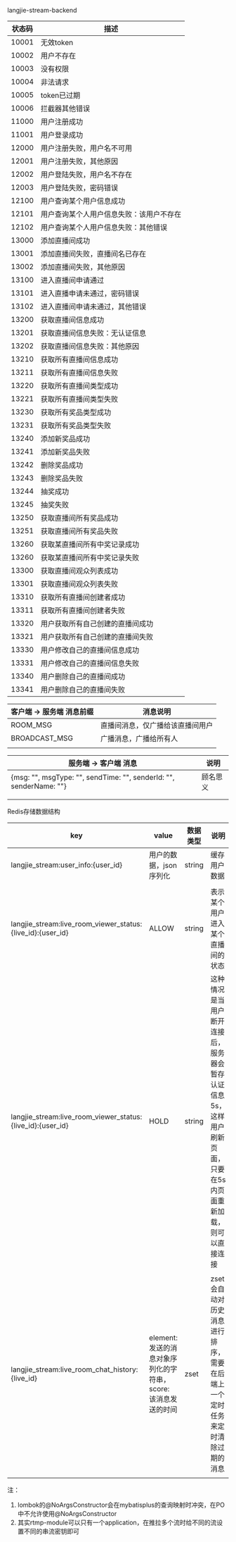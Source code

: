 langjie-stream-backend

| 状态码 | 描述                                     |
| ------ | ---------------------------------------- |
| 10001  | 无效token                                |
| 10002  | 用户不存在                               |
| 10003  | 没有权限                                 |
| 10004  | 非法请求                                 |
| 10005  | token已过期                              |
| 10006  | 拦截器其他错误                           |
| 11000  | 用户注册成功                             |
| 11001  | 用户登录成功                             |
| 12000  | 用户注册失败，用户名不可用               |
| 12001  | 用户注册失败，其他原因                   |
| 12002  | 用户登陆失败，用户名不存在               |
| 12003  | 用户登陆失败，密码错误                   |
| 12100  | 用户查询某个用户信息成功                 |
| 12101  | 用户查询某个人用户信息失败：该用户不存在 |
| 12102  | 用户查询某个人用户信息失败：其他错误     |
| 13000  | 添加直播间成功                           |
| 13001  | 添加直播间失败，直播间名已存在           |
| 13002  | 添加直播间失败，其他原因                 |
| 13100  | 进入直播间申请通过                       |
| 13101  | 进入直播申请未通过，密码错误             |
| 13102  | 进入直播间申请未通过，其他错误           |
| 13200  | 获取直播间信息成功                       |
| 13201  | 获取直播间信息失败：无认证信息           |
| 13202  | 获取直播间信息失败：其他原因             |
| 13210  | 获取所有直播间信息成功                   |
| 13211  | 获取所有直播间信息失败                   |
| 13220  | 获取所有直播间类型成功                   |
| 13221  | 获取所有直播间类型失败                   |
| 13230  | 获取所有奖品类型成功                     |
| 13231  | 获取所有奖品类型失败                     |
| 13240  | 添加新奖品成功                           |
| 13241  | 添加新奖品失败                           |
| 13242  | 删除奖品成功                             |
| 13243  | 删除奖品失败                             |
| 13244  | 抽奖成功                                 |
| 13245  | 抽奖失败                                 |
| 13250  | 获取直播间所有奖品成功                   |
| 13251  | 获取直播间所有奖品失败                   |
| 13260  | 获取某直播间所有中奖记录成功             |
| 13260  | 获取某直播间所有中奖记录失败             |
| 13300  | 获取直播间观众列表成功                   |
| 13301  | 获取直播间观众列表失败                   |
| 13310  | 获取所有直播间创建者成功                 |
| 13311  | 获取所有直播间创建者失败                 |
| 13320  | 用户获取所有自己创建的直播间成功         |
| 13321  | 用户获取所有自己创建的直播间失败         |
| 13330  | 用户修改自己的直播间信息成功             |
| 13331  | 用户修改自己的直播间信息失败             |
| 13340  | 用户删除自己的直播间成功                 |
| 13341  | 用户删除自己的直播间失败                 |

| 客户端 -> 服务端 消息前缀 | 消息说明                         |
| ------------------------- | -------------------------------- |
| ROOM_MSG                  | 直播间消息，仅广播给该直播间用户 |
| BROADCAST_MSG             | 广播消息，广播给所有人           |
|                           |                                  |

| 服务端 -> 客户端 消息                                        | 说明     |
| ------------------------------------------------------------ | -------- |
| {msg: "", msgType: "", sendTime: "", senderId: "", senderName: ""} | 顾名思义 |
|                                                              |          |
|                                                              |          |



Redis存储数据结构

| key                                                        | value                                                        | 数据类型 | 说明                                                         |
| ---------------------------------------------------------- | ------------------------------------------------------------ | -------- | ------------------------------------------------------------ |
| langjie_stream:user_info:{user_id}                         | 用户的数据，json序列化                                       | string   | 缓存用户数据                                                 |
|                                                            |                                                              |          |                                                              |
| langjie_stream:live_room_viewer_status:{live_id}:{user_id} | ALLOW                                                        | string   | 表示某个用户进入某个直播间的状态                             |
| langjie_stream:live_room_viewer_status:{live_id}:{user_id} | HOLD                                                         | string   | 这种情况是当用户断开连接后，服务器会暂存认证信息5s，这样用户刷新页面，只要在5s内页面重新加载，则可以直接连接 |
|                                                            |                                                              |          |                                                              |
| langjie_stream:live_room_chat_history:{live_id}            | element: 发送的消息对象序列化的字符串，score: 该消息发送的时间 | zset     | zset会自动对历史消息进行排序，需要在后端上一个定时任务来定时清除过期的消息 |
|                                                            |                                                              |          |                                                              |

注：

1. lombok的@NoArgsConstructor会在mybatisplus的查询映射时冲突，在PO中不允许使用@NoArgsConstructor
1. 其实rtmp-module可以只有一个application，在推拉多个流时给不同的流设置不同的串流密钥即可